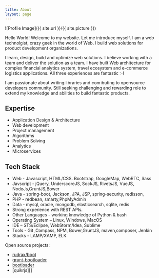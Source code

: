 ```yaml
---
title: About
layout: page
---
```

![Profile Image]({{ site.url }}/{{ site.picture }})

Hello World! Welcome to my website. Let me introduce myself. I am a web technolgist, crazy geek in the world of Web. I build web solutions for product development organizations.

I learn, design, build and optimize web solutions. I believe working with a team and deliver the solution as a team. I have built Web architecture for complex financial analytics system, travel ecosystem and e-commerce logistics applications. All three experiences are fantastic :-)

I am passionate about writing libraries and conributing to opensource developers community. Still seeking challenging and rewarding role to extend my knowledge and abilities to build fantastic products.


<!--## Education 

I graduated from the [University of Toronto][] with a bachelor in [Engineering Science][]. I continued my path in biomedical engineering with a S.M. in mechanical engineering at [MIT][] and a Ph.D from the [Harvard/MIT Health Science & Technology Institute][] working on the [interface between the human immune system and the microbiome][almlab].
You can find a list of my research publications on [Google scholar][]. I have trained as a physician at [Imperial College London medical school][].-->


## Expertise

* Application Design & Architecture
* Web development
* Project management
* Algorithms
* Problem Solving
* Analytics
* Microservices


<!--
![]({{ site.url }}/assets/images/workshape.png)
-->

## Tech Stack
* Web - Javascript, HTML/CSS. Bootstrap, GoogleMap, WebRTC, Sass
* Javscript - jQuery, UnderscoreJS, SockJS, RivetsJS, VueJS, NodeJs,GruntJS,Bower
* Java - spring-boot, Jackson, JPA, JSP, spring-security, redisson, 
* PHP - redbean, smarty,PhpMyAdmin
* Data - mysql, oracle, mongodb, elasticsearch, sqlite, redis
* Strong experience with REST APIs. 
* Other Languages - working knowledge of Python & bash
* Operating System – Linux, Windows, MacOS
* IDE – STS/Eclipse, WebStorm/Idea, Sublime
* Tools - Git ,Compass, NPM, Bower,GruntJS, maven,composer, Jenkin
* Stacks - LAMP/XAMP, ELK


Open source projects: 
- [rudrax/boot][]
- [grunt-bootloader ][]
- [bootloader][]
- [quikrjs][]





[rudrax/boot]: https://github.com/rudraks/boot
[grunt-bootloader]: https://www.npmjs.com/package/grunt-bootloader
[bootloader]: https://github.com/webmodule/bootloader
[Harvard/MIT Health Science & Technology Institute]: http://hst.mit.edu
[University of Toronto]: http://www.utoronto.ca/
[Engineering Science]: http://engsci.utoronto.ca/
[almlab]: http://almlab.mit.edu/elipapa.html
[MIT]: http://web.mit.edu
[kubernetes]: https://github.com/kubernetes/kubernetes
[luigi]: https://github.com/spotify/luigi
